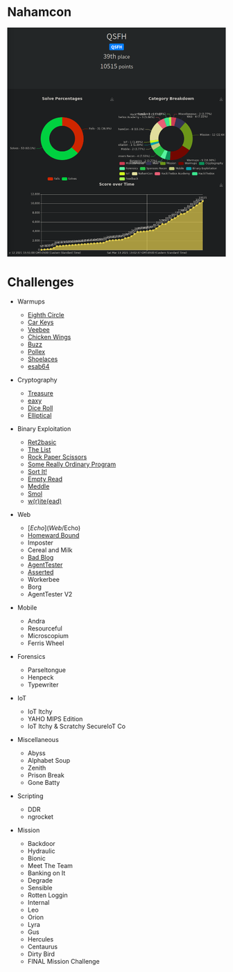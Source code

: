 # Nahamcon 
![ranking](ranking.png)

# Challenges
- Warmups
  - [Eighth Circle](warmups/EighthCircle)
  - [Car Keys](warmups/CarKeys)
  - [Veebee](warmups/Veebee)
  - [Chicken Wings](warmups/ChickenWings)
  - [Buzz](warmups/Buzz)
  - [Pollex](warmups/Pollex)
  - [Shoelaces](warmups/Shoelaces)
  - [esab64](warmups/esab64)

- Cryptography
  - [Treasure](Crypto/Treasure)
  - [eaxy](Crypto/eaxy)
  - [Dice Roll](Crypto/DiceRoll)
  - [Elliptical](Crypto/Elliptical)

- Binary Exploitation
  - [Ret2basic](BinaryExploitation/Ret2basic)
  - [The List](BinaryExploitation/TheList)
  - [Rock Paper Scissors](BinaryExploitation/RockPaperScissors)
  - [Some Really Ordinary Program](BinaryExploitation/SomeReallyOrdinaryProgram)
  - [Sort It!](BinaryExploitation/SortIt)
  - [Empty Read](BinaryExploitation/EmptyRead)
  - [Meddle](BinaryExploitation/Meddle)
  - [Smol](BinaryExploitation/Smol)
  - [w(r)ite(ead)](BinaryExploitation/writeead)

- Web
  - [$Echo](Web/$Echo)
  - [Homeward Bound](Web/HomewardBound)
  - Imposter
  - Cereal and Milk
  - [Bad Blog](Web/BadBlog)
  - [AgentTester](Web/AgentTester)
  - [Asserted](Web/Asserted)
  - Workerbee
  - Borg
  - AgentTester V2
 
- Mobile
  - Andra
  - Resourceful
  - Microscopium
  - Ferris Wheel

- Forensics
  - Parseltongue
  - Henpeck
  - Typewriter

- IoT
  - IoT Itchy
  - YAHO MIPS Edition
  - IoT Itchy & Scratchy SecureIoT Co

- Miscellaneous
  - Abyss
  - Alphabet Soup
  - Zenith
  - Prison Break
  - Gone Batty

- Scripting
  - DDR
  - ngrocket

- Mission
  - Backdoor
  - Hydraulic
  - Bionic
  - Meet The Team
  - Banking on It
  - Degrade
  - Sensible
  - Rotten Loggin
  - Internal
  - Leo
  - Orion
  - Lyra
  - Gus
  - Hercules
  - Centaurus
  - Dirty Bird
  - FINAL Mission Challenge
